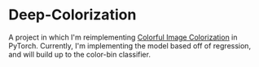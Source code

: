 # Deep-Colorization

A project in which I'm reimplementing [Colorful Image Colorization](https://richzhang.github.io/colorization/) in PyTorch. 
Currently, I'm implementing the model based off of regression, and will build up to the color-bin classifier. 
